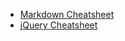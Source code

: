 * [Markdown Cheatsheet](https://github.com/adam-p/markdown-here/wiki/Markdown-Cheatsheet)
* [jQuery Cheatsheet](https://oscarotero.com/jquery/)
